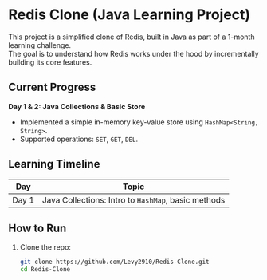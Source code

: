 # Redis Clone (Java Learning Project)

This project is a simplified clone of Redis, built in Java as part of a 1-month learning challenge.  
The goal is to understand how Redis works under the hood by incrementally building its core features.

## Current Progress

**Day 1 & 2: Java Collections & Basic Store**
- Implemented a simple in-memory key-value store using `HashMap<String, String>`.
- Supported operations: `SET`, `GET`, `DEL`.

## Learning Timeline

| Day | Topic |
|-----|-------|
| Day 1 | Java Collections: Intro to `HashMap`, basic methods |

## How to Run

1. Clone the repo:
   ```bash
   git clone https://github.com/Levy2910/Redis-Clone.git
   cd Redis-Clone
